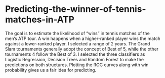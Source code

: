# Predicting-the-winner-of-tennis-matches-in-ATP
The goal is to estimate the likelihood of “wins” in tennis matches of the men’s ATP tour. A win happens when a higher-ranked player wins the match against a lower-ranked player. I selected a range of 2 years. The Grand Slam tournaments generally adopt the concept of Best of 5, while the other tournaments 4 follow the Best of 3. I selected the three classifiers as Logistic Regression, Decision Trees and Random Forest to make the predictions on both structures. Plotting the ROC curves along with win probability gives us a fair idea for predicting.
